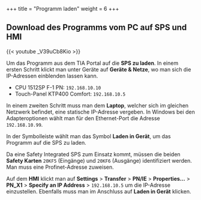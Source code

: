 +++
title = "Programm laden"
weight = 6
+++

## Download des Programms vom PC auf SPS und HMI

<div class="shadow">
  {{< youtube _V39uCb8Kio >}}
</div>

Um das Programm aus dem TIA Portal auf die **SPS zu laden**. In einem ersten Schritt klickt man unter Geräte auf **Geräte & Netze**, wo man sich die IP-Adressen einblenden lassen kann.

* CPU 1512SP F-1 PN: `192.168.10.10`
* Touch-Panel KTP400 Comfort: `192.168.10.5`

In einem zweiten Schritt muss man dem **Laptop**, welcher sich im gleichen Netzwerk befindet, eine statische IP-Adresse vergeben. In Windows bei den Adapteroptionen wählt man für den Ethernet-Port die Adresse `192.168.10.99`.

In der Symbolleiste wählt man das Symbol **Laden in Gerät**, um das Programm auf die SPS zu laden.

Da eine Safety Integrated SPS zum Einsatz kommt, müssen die beiden **Safety Karten** `20KF5` (Eingänge) und `20KF6` (Ausgänge) identifiziert werden. Man muss eine Profinet-Adresse zuweisen.

Auf dem **HMI** klickt man auf **Settings** > **Transfer** > **PN/IE** > **Properties...** > **PN_X1** > **Specify an IP Address** > `192.168.10.5` um die IP-Adresse einzustellen. Ebenfalls muss man im Anschluss auf **Laden in Gerät** klicken.
